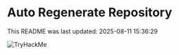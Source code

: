 # Auto Regenerate Repository

This README was last updated: 2025-08-11 15:36:29

 ![TryHackMe](https://tryhackme.com/badge/533634)